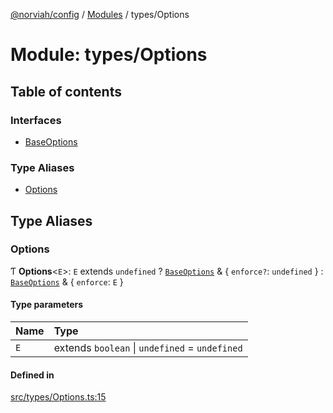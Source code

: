 [@norviah/config](../README.md) / [Modules](../modules.md) / types/Options

# Module: types/Options

## Table of contents

### Interfaces

- [BaseOptions](../interfaces/types_Options.BaseOptions.md)

### Type Aliases

- [Options](types_Options.md#options)

## Type Aliases

### Options

Ƭ **Options**<`E`\>: `E` extends `undefined` ? [`BaseOptions`](../interfaces/types_Options.BaseOptions.md) & { `enforce?`: `undefined`  } : [`BaseOptions`](../interfaces/types_Options.BaseOptions.md) & { `enforce`: `E`  }

#### Type parameters

| Name | Type |
| :------ | :------ |
| `E` | extends `boolean` \| `undefined` = `undefined` |

#### Defined in

[src/types/Options.ts:15](https://github.com/norviah/config/blob/069aa2f/src/types/Options.ts#L15)
